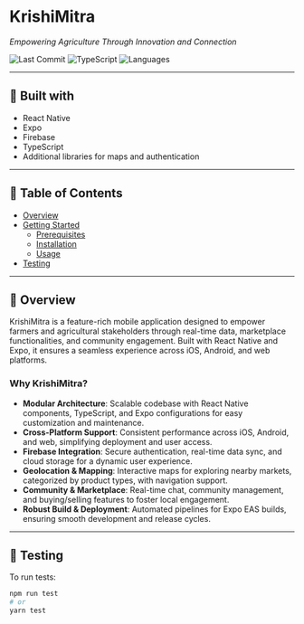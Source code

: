 # KrishiMitra

_Empowering Agriculture Through Innovation and Connection_

![Last Commit](https://img.shields.io/github/last-commit/Queso5/krishimitra?style=flat-square)
![TypeScript](https://img.shields.io/badge/TypeScript-97%25-blue?style=flat-square)
![Languages](https://img.shields.io/github/languages/count/Queso5/krishimitra?style=flat-square)

---

## 🚀 Built with

- React Native
- Expo
- Firebase
- TypeScript
- Additional libraries for maps and authentication

---

## 📑 Table of Contents

- [Overview](#overview)
- [Getting Started](#getting-started)
  - [Prerequisites](#prerequisites)
  - [Installation](#installation)
  - [Usage](#usage)
- [Testing](#testing)

---

## 📝 Overview

KrishiMitra is a feature-rich mobile application designed to empower farmers and agricultural stakeholders through real-time data, marketplace functionalities, and community engagement. Built with React Native and Expo, it ensures a seamless experience across iOS, Android, and web platforms.

### Why KrishiMitra?

- **Modular Architecture**: Scalable codebase with React Native components, TypeScript, and Expo configurations for easy customization and maintenance.
- **Cross-Platform Support**: Consistent performance across iOS, Android, and web, simplifying deployment and user access.
- **Firebase Integration**: Secure authentication, real-time data sync, and cloud storage for a dynamic user experience.
- **Geolocation & Mapping**: Interactive maps for exploring nearby markets, categorized by product types, with navigation support.
- **Community & Marketplace**: Real-time chat, community management, and buying/selling features to foster local engagement.
- **Robust Build & Deployment**: Automated pipelines for Expo EAS builds, ensuring smooth development and release cycles.

---

## 🧪 Testing

To run tests:

```bash
npm run test
# or
yarn test

